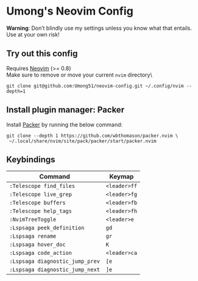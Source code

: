 # Umong's Neovim Config
**Warning**: Don’t blindly use my settings unless you know what that entails. Use at your own risk!

## Try out this config
Requires [Neovim](https://neovim.io/) (>= 0.8)\
Make sure to remove or move your current ``nvim`` directory\
```
git clone git@github.com:Umong51/neovim-config.git ~/.config/nvim --depth=1
```
## Install plugin manager: Packer
Install [Packer](https://github.com/wbthomason/packer.nvim) by running the below command:
```
git clone --depth 1 https://github.com/wbthomason/packer.nvim \
 ~/.local/share/nvim/site/pack/packer/start/packer.nvim
```
## Keybindings

|          Command              |           Keymap            |
|-------------------------------|-----------------------------|
|  `:Telescope find_files`      |     `<leader>ff`            |
|  `:Telescope live_grep`       |     `<leader>fg`            |
|  `:Telescope buffers`         |     `<leader>fb`            |
|  `:Telescope help_tags`       |     `<leader>fh`            |
|  `:NvimTreeToggle`            |     `<leader>e`             |
|`:Lspsaga peek_definition`     |     `gd`                    |
|  `:Lspsaga rename`            |     `gr`                    |
|`:Lspsaga hover_doc`           |     `K`                     |
|`:Lspsaga code_action`         |     `<leader>ca`            |
|`:Lspsaga diagnostic_jump_prev`|     `[e`                    |
|`:Lspsaga diagnostic_jump_next`|     `]e`                    |
